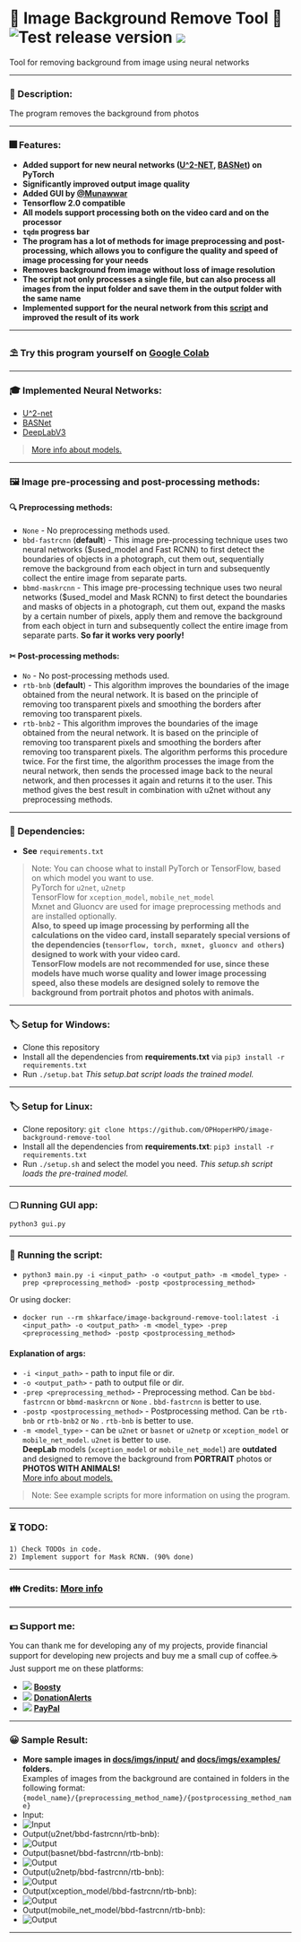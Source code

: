 # 🥧 Image Background Remove Tool 🥧 ![Test release version](https://github.com/OPHoperHPO/image-background-remove-tool/workflows/Test%20release%20version/badge.svg?branch=master) [![](https://camo.githubusercontent.com/52feade06f2fecbf006889a904d221e6a730c194/68747470733a2f2f636f6c61622e72657365617263682e676f6f676c652e636f6d2f6173736574732f636f6c61622d62616467652e737667)](https://colab.research.google.com/github/OPHoperHPO/image-background-remove-tool/blob/master/docs/other/try.ipynb)
Tool for removing background from image using neural networks 
**********************************************************************
### 📄 Description:  
The program removes the background from photos  
**********************************************************************
### 🎆 Features:  
* **Added support for new neural networks ([U^2-NET](https://github.com/NathanUA/U-2-Net), [BASNet](https://github.com/NathanUA/BASNet)) on PyTorch**  
* **Significantly improved output image quality**
* **Added GUI by [@Munawwar](https://github.com/Munawwar)** 
* __Tensorflow 2.0 compatible__  
* __All models support processing both on the video card and on the processor__  
* __```tqdm``` progress bar__
* __The program has a lot of methods for image preprocessing and post-processing, which allows you to configure the quality and speed of image processing for your needs__
* __Removes background from image without loss of image resolution__  
*  __The script not only processes a single file, but can also process all images from the input folder and save them in the output folder with the same name__  
*  __Implemented support for the neural network from this [ script](https://github.com/susheelsk/image-background-removal) and improved the result of its work__  
**********************************************************************
### ⛱ Try this program yourself on [Google Colab](https://colab.research.google.com/github/OPHoperHPO/image-background-remove-tool/blob/master/docs/other/try.ipynb) 
**********************************************************************
 ### 🎓 Implemented Neural Networks:
* [U^2-net](https://github.com/NathanUA/U-2-Net)
*  [BASNet](https://github.com/NathanUA/BASNet)
* [DeepLabV3](https://github.com/tensorflow/models/tree/master/research/deeplab)
 > [More info about models.](https://github.com/OPHoperHPO/image-background-remove-tool/blob/master/docs/MODELS.md)  
**********************************************************************
 ### 🖼️ Image pre-processing and post-processing methods:
 #### 🔍 Preprocessing methods:
* `None` - No preprocessing methods used.
* `bbd-fastrcnn` (**default**) - This image pre-processing technique uses two neural networks ($used_model and Fast RCNN) to first detect the boundaries of objects in a photograph, cut them out, sequentially remove the background from each object in turn and subsequently collect the entire image from separate parts.
* `bbmd-maskrcnn` - This image pre-processing technique uses two neural networks ($used_model and Mask RCNN) to first detect the boundaries and masks of objects in a photograph, cut them out, expand the masks by a certain number of pixels, apply them and remove the background from each object in turn and subsequently collect the entire image from separate parts. **So far it works very poorly!**

#### ✂ Post-processing methods:
* `No` - No post-processing methods used.
* `rtb-bnb` (**default**) - This algorithm improves the boundaries of the image obtained from the neural network. It is based on the principle of removing too transparent pixels and smoothing the borders after removing too transparent pixels.
* `rtb-bnb2` - This algorithm improves the boundaries of the image obtained from the neural network. It is based on the principle of removing too transparent pixels and smoothing the borders after removing too transparent pixels. The algorithm performs this procedure twice. For the first time, the algorithm processes the image from the neural network, then sends the processed image back to the neural network, and then processes it again and returns it to the user. This method gives the best result in combination with u2net without any preprocessing methods.
**********************************************************************
### 🧷 Dependencies:  
* **See** `requirements.txt`
> Note:  You can choose what to install PyTorch or TensorFlow, based on which model you want to use. \
PyTorch for `u2net`, `u2netp`  \
TensorFlow for `xception_model`, `mobile_net_model`  \
Mxnet and Gluoncv are used for image preprocessing methods and are installed optionally. \
**Also, to speed up image processing by performing all the calculations on the video card, install separately special versions of the dependencies (`tensorflow, torch, mxnet, gluoncv and others`) designed to work with your video card.** \
**TensorFlow models are not recommended for use, since these models have much worse quality and lower image processing speed, also these models are designed solely to remove the background from portrait photos and photos with animals.**
**********************************************************************
### 🏷 Setup for Windows:  
* Clone this repository  
* Install all the dependencies from **requirements.txt** via ```pip3 install -r requirements.txt```  
* Run ```./setup.bat``` 
_This setup.bat script loads the trained model._  
**********************************************************************
### 🏷 Setup for Linux:  
* Clone repository: ```git clone https://github.com/OPHoperHPO/image-background-remove-tool```  
* Install all the dependencies from **requirements.txt**: ```pip3 install -r requirements.txt```  
* Run ```./setup.sh``` and select the model you need.
_This setup.sh script loads the pre-trained model._  
**********************************************************************
### 🖵 Running GUI app:
```python3 gui.py```
**********************************************************************
### 🧰 Running the script:  
 * ```python3 main.py -i <input_path> -o <output_path> -m <model_type> -prep <preprocessing_method> -postp <postprocessing_method>```  
 
 Or using docker:
 * ```docker run --rm shkarface/image-background-remove-tool:latest -i <input_path> -o <output_path> -m <model_type> -prep <preprocessing_method> -postp <postprocessing_method>```
 
#### Explanation of args:  
* `-i <input_path>` - path to input file or dir.
* `-o <output_path>` - path to output file or dir.
* `-prep <preprocessing_method>` - Preprocessing method. Can be `bbd-fastrcnn` or `bbmd-maskrcnn` or `None` . `bbd-fastrcnn` is better to use.
* `-postp <postprocessing_method>` - Postprocessing method. Can be `rtb-bnb` or `rtb-bnb2` or `No` . `rtb-bnb` is better to use.
* `-m <model_type>` - can be `u2net` or `basnet` or `u2netp` or `xception_model` or `mobile_net_model`. `u2net` is better to use. \
**DeepLab** models (`xception_model` or `mobile_net_model`) are **outdated** 
and designed to remove the background from **PORTRAIT** photos or **PHOTOS WITH ANIMALS!** \
[More info about models.](https://github.com/OPHoperHPO/image-background-remove-tool/blob/master/docs/MODELS.md)  
 > Note:  See example scripts for more information on using the program.  
**********************************************************************
### ⏳ TODO:  
```
1) Check TODOs in code.
2) Implement support for Mask RCNN. (90% done)
```
**********************************************************************
### 👪 Credits: [More info](https://github.com/OPHoperHPO/image-background-remove-tool/blob/master/docs/CREDITS.md) 
**********************************************************************
### 💵 Support me:  
  You can thank me for developing any of my projects, provide financial support for developing new projects and buy me a small cup of coffee.☕ \
  Just support me on these platforms:
  * ![](https://github.com/OPHoperHPO/OPHoperHPO/raw/master/assets/imgs/boosty_logo.jpeg) [**Boosty**](https://boosty.to/anodev)
  * ![](https://github.com/OPHoperHPO/OPHoperHPO/raw/master/assets/imgs/donationalerts_logo.png) [**DonationAlerts**](https://www.donationalerts.com/r/anodev_development)
  * ![](https://github.com/OPHoperHPO/OPHoperHPO/raw/master/assets/imgs/paypal_logo.jpg) [**PayPal**](https://paypal.me/anodevru) 
**********************************************************************
### 😀 Sample Result:  
* __More sample images in [docs/imgs/input/](https://github.com/OPHoperHPO/image-background-remove-tool/tree/master/docs/imgs/input) and [docs/imgs/examples/](https://github.com/OPHoperHPO/image-background-remove-tool/tree/master/docs/imgs/examples) folders.__  \
Examples of images from the background are contained in folders in the following format: `{model_name}/{preprocessing_method_name}/{postprocessing_method_name}`
* Input:   
* ![Input](https://github.com/OPHoperHPO/image-background-remove-tool/blob/master/docs/imgs/input/4.jpg "Input")  
* Output(u2net/bbd-fastrcnn/rtb-bnb):   
* ![Output](https://github.com/OPHoperHPO/image-background-remove-tool/blob/master/docs/imgs/examples/u2net/bbd-fastrcnn/rtb-bnb/4.png "Output")
*  Output(basnet/bbd-fastrcnn/rtb-bnb):   
* ![Output](https://github.com/OPHoperHPO/image-background-remove-tool/blob/master/docs/imgs/examples/basnet/bbd-fastrcnn/rtb-bnb/4.png "Output")  
* Output(u2netp/bbd-fastrcnn/rtb-bnb):   
* ![Output](https://github.com/OPHoperHPO/image-background-remove-tool/blob/master/docs/imgs/examples/u2netp/bbd-fastrcnn/rtb-bnb/4.png "Output")  
* Output(xception_model/bbd-fastrcnn/rtb-bnb):   
* ![Output](https://github.com/OPHoperHPO/image-background-remove-tool/blob/master/docs/imgs/examples/xception_model/bbd-fastrcnn/rtb-bnb/4.png "Output")  
* Output(mobile_net_model/bbd-fastrcnn/rtb-bnb):   
* ![Output](https://github.com/OPHoperHPO/image-background-remove-tool/blob/master/docs/imgs/examples/mobile_net_model/bbd-fastrcnn/rtb-bnb/4.png "Output")  
**********************************************************************
